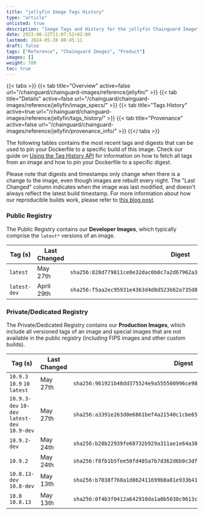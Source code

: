 ```yaml
---
title: "jellyfin Image Tags History"
type: "article"
unlisted: true
description: "Image Tags and History for the jellyfin Chainguard Image"
date: 2023-06-22T11:07:52+02:00
lastmod: 2024-05-28 00:45:11
draft: false
tags: ["Reference", "Chainguard Images", "Product"]
images: []
weight: 700
toc: true
---
```


{{< tabs >}}
{{< tab title="Overview" active=false url="/chainguard/chainguard-images/reference/jellyfin/" >}}
{{< tab title="Details" active=false url="/chainguard/chainguard-images/reference/jellyfin/image_specs/" >}}
{{< tab title="Tags History" active=true url="/chainguard/chainguard-images/reference/jellyfin/tags_history/" >}}
{{< tab title="Provenance" active=false url="/chainguard/chainguard-images/reference/jellyfin/provenance_info/" >}}
{{</ tabs >}}

The following tables contains the most recent tags and digests that can be used to pin your Dockerfile to a specific build of this image. Check our guide on [Using the Tag History API](/chainguard/chainguard-images/using-the-tag-history-api/) for information on how to fetch all tags from an image and how to pin your Dockerfile to a specific digest.

Please note that digests and timestamps only change when there is a change to the image, even though images are rebuilt every night. The "Last Changed" column indicates when the image was last modified, and doesn't always reflect the latest build timestamp. For more information about how our reproducible builds work, please refer to [this blog post](https://www.chainguard.dev/unchained/reproducing-chainguards-reproducible-image-builds).

### Public Registry
The Public Registry contains our **Developer Images**, which typically comprise the `latest*` versions of an image.

| Tag (s)       | Last Changed | Digest                                                                    |
|---------------|--------------|---------------------------------------------------------------------------|
|  `latest`     | May 27th     | `sha256:828d779811ce8e32dac0b0c7a2d67962a364f519ea9d1bf3b2a3cdaeb20759ac` |
|  `latest-dev` | April 29th   | `sha256:f5aa2ec95931e4363d4d8d523b62a735d8d2e7d5e13ce796bdefa9148e1ad7b0` |


### Private/Dedicated Registry
The Private/Dedicated Registry contains our **Production Images**, which include all versioned tags of an image and special images that are not available in the public registry (including FIPS images and other custom builds).

| Tag (s)                                        | Last Changed | Digest                                                                    |
|------------------------------------------------|--------------|---------------------------------------------------------------------------|
|  `10.9.3` `10.9` `10` `latest`                 | May 27th     | `sha256:961921b48dd375524e9a555500996ce9876bb3c9ddbae0cd73c27b9144a22978` |
|  `10.9.3-dev` `10-dev` `latest-dev` `10.9-dev` | May 27th     | `sha256:a3391e263d0e6861bef4a21540c1cbe65092e19b5f18767e3f58416e06a66ccf` |
|  `10.9.2-dev`                                  | May 24th     | `sha256:b28b22939fe68732b929a311ae1e64a30b9ff6226876ad716588cdd5824c39ba` |
|  `10.9.2`                                      | May 24th     | `sha256:f8fb1b5fee58fd485a7b7d362d6b0c3dfefc42d67f101d688bef1770d8f67b37` |
|  `10.8.13-dev` `10.8-dev`                      | May 13th     | `sha256:b7038f768a1d862411699b8a81e933b41df1d36be0d82027cac07e4bbb6c47db` |
|  `10.8` `10.8.13`                              | May 13th     | `sha256:0f4b3f0412a642910da1a0b5030c9613cbc9dfbf1468739d60b5bbe4a3eb96d2` |

